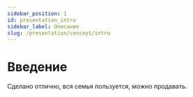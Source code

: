 ```yaml
---
sidebar_position: 1
id: presentation_intro
sidebar_label: Описание
slug: /presentation/concept/intro
---
```


# Введение

Сделано отлично, вся семья пользуется, можно продавать.

